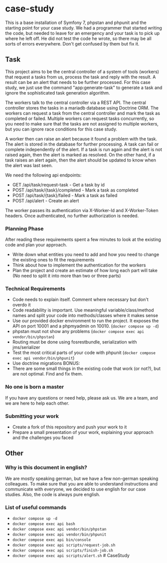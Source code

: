 # case-study
This is a base installation of Symfony 7, phpstan and phpunit and the starting point for your case study. We had a programmer
that started writing the code, but needed to leave for an emergency and your task is to pick up where he left off. He
did not test the code he wrote, so there may be all sorts of errors everywhere. Don't get confused by them but fix it.

## Task
This project aims to be the central controller of a system of tools (workers) that request a tasks from us, process the task and
reply with the result. A result can be an alert that needs to be further processed. For this case study, we just use 
the command "app:generate-task" to generate a task and ignore the sophisticated task generation algorithm.

The workers talk to the central controller via a REST API. The central controller stores the tasks in a mariadb database
using Doctrine ORM. The workers can request a task from the central controller and mark the task as completed or failed.
Multiple workers can request tasks concurrently, so you need to make sure that the tasks are not assigned to multiple workers,
but you can ignore race conditions for this case study.

A worker then can raise an alert because it found a problem with the task. The alert is stored in the database for
further processing. A task can fail or complete independently of the alert. If a task is run again and the alert is not raised
again, then the alert is marked as resolved. On the other hand, if a task raises an alert again, then the alert should be updated to
know when the alert was last seen.

We need the following api endpoints:
- GET  /api/task/request-task - Get a task by id
- POST /api/task/{task}/completed - Mark a task as completed
- POST /api/task/{task}/failed - Mark a task as failed
- POST /api/alert - Create an alert

The worker passes its authentication via X-Worker-Id and X-Worker-Token headers. Once authenticated, no further authorization is needed.


### Planning Phase
After reading these requirements spent a few minutes to look at the existing code and plan your approach.
- Write down what entities you need to add and how you need to change the existing ones to fit the requirements
- Think about how to implement the authentication for the workers
- Plan the project and create an estimate of how long each part will take (No need to split it into more than two or three parts)

### Technical Requirements
- Code needs to explain itself. Comment where necessary but don't overdo it
- Code readability is important. Use meaningful variable/class/method names and split your code into methods/classes where it makes sense
- Use our provided docker environment to run the project. It exposes the API on port 10001 and a phpmyadmin on 10010. (`docker compose up -d`)
- phpstan must not show any problems (`docker compose exec api vendor/bin/phpstan`)
- Routing must be done using fosrestbundle, serialization with jms/serializer
- Test the most critical parts of your code with phpunit (`docker compose exec api vendor/bin/phpunit`)
- Use doctrine migrations
BONUS:
- There are some small things in the existing code that work (or not?), but are not optimal. Find and fix them.


### No one is born a master
If you have any questions or need help, please ask us. We are a team, and we are here to help each other.

### Submitting your work
- Create a fork of this repository and push your work to it
- Prepare a small presentation of your work, explaining your approach and the challenges you faced


## Other
### Why is this document in english?
We are mostly speaking german, but we have a few non-german speaking colleagues.
To make sure that you are able to understand instructions and communicate with everyone, we decided to use english for our case studies.
Also, the code is always pure english.

### List of useful commands
- `docker compose up -d`
- `docker compose exec api bash`
- `docker compose exec api vendor/bin/phpstan`
- `docker compose exec api vendor/bin/phpunit`
- `docker compose exec api bin/console`
- `docker compose exec api scripts/request-job.sh`
- `docker compose exec api scripts/finish-job.sh`
- `docker compose exec api scripts/alert.sh`
#   C a s e S t u d y  
 